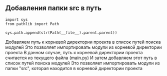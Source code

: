 ## Добавления папки src в путь
    import sys
    from pathlib import Path

    sys.path.append(str(Path(__file__).parent.parent))

Добавляем путь к корневой директории проекта в список путей поиска модулей
Это позволяет импортировать модули из корневой директории проекта
В данном случае, путь к корневой директории проекта считается из текущего файла (main.py)
И затем добавляем этот путь в список путей поиска модулей
Это позволяет импортировать модули из папки "src", которая находится в корневой директории проекта

